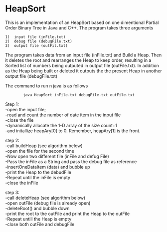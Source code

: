 # HeapSort




This is an implementation of an HeapSort based on one dimentional Partial Order Binary Tree in Java and C++. 
The program takes three arguments																																		
																												
	1)	input file (inFile.txt)																						
	2)  debug file (debugFile.txt)																																	
	3)  output file (outFil.txt)																																				
																																
The program takes data from an input file (inFile.txt) and Build a Heap. Then it deletes the root and rearranges the Heap to keep order,
resulting in a Sorted list of numbers being outputed in output file (outFile.txt). In addition as the Heap being built or deleted 
it outputs the the present Heap in another output file (debugFile.txt) 

The command to run n java is as follows
		
			java HeapSort inFile.txt debugFile.txt outFile.txt               





Step 1:  
          -open the input file;  
          -read and count the number of date item in the  input file                                        
          -close the file                                                     
          -dynamically allocate the 1-D array of the size count+1                                       
          -and initallize heapAry[0] to 0. Remember, heapAry[1] is the front.                                               
 
step 2: 																																																								
        -call buildHeap (see algorithm below)                                                 
        -open the file for the second time                                              
        -Now open two different file (inFile and defug File)                                      
        -Pass the inFile as a String and pass the debug file as reference                                         
        -insertOneDataItem (data)  and bubble up                                  
        -print the Heap to the debudFile                                      
        -Repeat until the inFile is empty                                   
        -close the inFile                                 
                                                                                              
step 3: 																																										
        -call deleteHeap (see algorithm below)                                                                
        -open outFile (debug file is already open)                              
        -deleteRoot() and bubble down                                       
        -print the root to the outFile and print the Heap to the outFile                                            
        -Repeat untill the Heap is empty                                                                    
        -close both outFile and debugFile                                           
 
 
